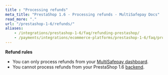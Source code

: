 ```yaml
---
title : "Processing refunds"
meta_title: "PrestaShop 1.6 - Processing refunds - MultiSafepay Docs"
read_more: "."
url: "/prestashop-1-6/refunds/"
aliases: 
    - /integrations/prestashop-1-6/faq/refunding-prestashop/
    - /payments/integrations/ecommerce-platforms/prestashop-1-6/faq/processing-refunds/
---
```


**Refund rules**  

- You can only process refunds from your [MultiSafepay dashboard](/refunds/full-partial/).
- You cannot process refunds from your PrestaShop 1.6 [backend](/glossaries/multisafepay-glossary/#backend).
